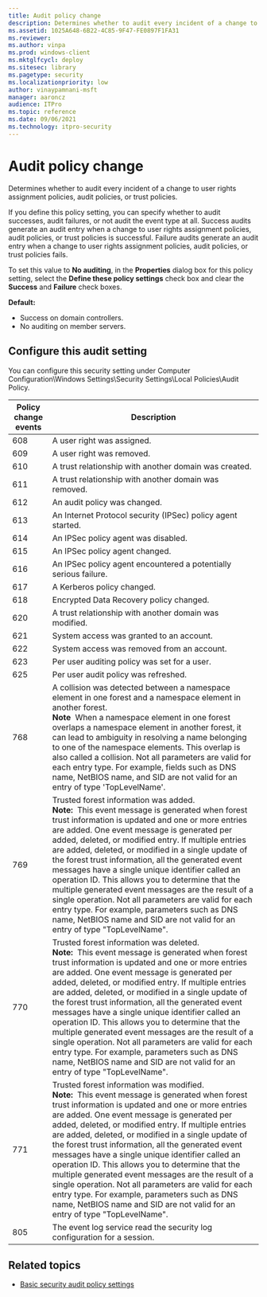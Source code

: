 ```yaml
---
title: Audit policy change
description: Determines whether to audit every incident of a change to user rights assignment policies, audit policies, or trust policies.
ms.assetid: 1025A648-6B22-4C85-9F47-FE0897F1FA31
ms.reviewer:
ms.author: vinpa
ms.prod: windows-client
ms.mktglfcycl: deploy
ms.sitesec: library
ms.pagetype: security
ms.localizationpriority: low
author: vinaypamnani-msft
manager: aaroncz
audience: ITPro
ms.topic: reference
ms.date: 09/06/2021
ms.technology: itpro-security
---
```


# Audit policy change


Determines whether to audit every incident of a change to user rights assignment policies, audit policies, or trust policies.

If you define this policy setting, you can specify whether to audit successes, audit failures, or not audit the event type at all. Success audits generate an audit entry when a change to user rights assignment policies, audit policies, or trust policies is successful. Failure audits generate an audit entry when a change to user rights assignment policies, audit policies, or trust policies fails.

To set this value to **No auditing**, in the **Properties** dialog box for this policy setting, select the **Define these policy settings** check box and clear the **Success** and **Failure** check boxes.

**Default:**

-   Success on domain controllers.
-   No auditing on member servers.

## Configure this audit setting

You can configure this security setting under Computer Configuration\\Windows Settings\\Security Settings\\Local Policies\\Audit Policy.

| Policy change events | Description |
| - | - |
| 608 | A user right was assigned.|
| 609 | A user right was removed. |
| 610 | A trust relationship with another domain was created.|
| 611 | A trust relationship with another domain was removed.|
| 612 | An audit policy was changed.|
| 613 | An Internet Protocol security (IPSec) policy agent started.|
| 614 | An IPSec policy agent was disabled. |
| 615 | An IPSec policy agent changed. |
| 616 | An IPSec policy agent encountered a potentially serious failure.|
| 617 | A Kerberos policy changed. |
| 618 | Encrypted Data Recovery policy changed.|
| 620 | A trust relationship with another domain was modified.|
| 621 | System access was granted to an account. |
| 622 | System access was removed from an account.|
| 623 | Per user auditing policy was set for a user.|
| 625 | Per user audit policy was refreshed. |
| 768 | A collision was detected between a namespace element in one forest and a namespace element in another forest.<br>**Note**  When a namespace element in one forest overlaps a namespace element in another forest, it can lead to ambiguity in resolving a name belonging to one of the namespace elements. This overlap is also called a collision. Not all parameters are valid for each entry type. For example, fields such as DNS name, NetBIOS name, and SID are not valid for an entry of type 'TopLevelName'.|
| 769 | Trusted forest information was added.<br>**Note:**  This event message is generated when forest trust information is updated and one or more entries are added. One event message is generated per added, deleted, or modified entry. If multiple entries are added, deleted, or modified in a single update of the forest trust information, all the generated event messages have a single unique identifier called an operation ID. This allows you to determine that the multiple generated event messages are the result of a single operation. Not all parameters are valid for each entry type. For example, parameters such as DNS name, NetBIOS name and SID are not valid for an entry of type &quot;TopLevelName&quot;.|
| 770 | Trusted forest information was deleted.<br>**Note:**  This event message is generated when forest trust information is updated and one or more entries are added. One event message is generated per added, deleted, or modified entry. If multiple entries are added, deleted, or modified in a single update of the forest trust information, all the generated event messages have a single unique identifier called an operation ID. This allows you to determine that the multiple generated event messages are the result of a single operation. Not all parameters are valid for each entry type. For example, parameters such as DNS name, NetBIOS name and SID are not valid for an entry of type &quot;TopLevelName&quot;.|
| 771 | Trusted forest information was modified.<br>**Note:**  This event message is generated when forest trust information is updated and one or more entries are added. One event message is generated per added, deleted, or modified entry. If multiple entries are added, deleted, or modified in a single update of the forest trust information, all the generated event messages have a single unique identifier called an operation ID. This allows you to determine that the multiple generated event messages are the result of a single operation. Not all parameters are valid for each entry type. For example, parameters such as DNS name, NetBIOS name and SID are not valid for an entry of type &quot;TopLevelName&quot;.|
| 805 | The event log service read the security log configuration for a session.

## Related topics

- [Basic security audit policy settings](basic-security-audit-policy-settings.md)


